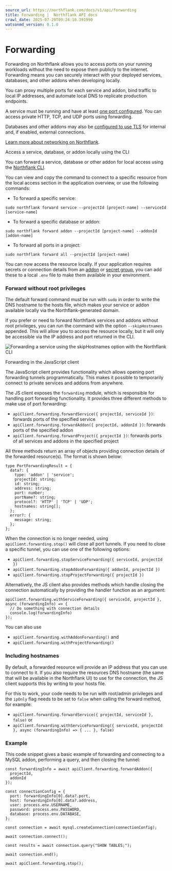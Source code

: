 ```yaml
---
source_url: https://northflank.com/docs/v1/api/forwarding
title: Forwarding |  Northflank API docs
crawl_date: 2025-07-29T09:24:10.391990
watsonmd_version: 0.1.0
---
```


# Forwarding

Forwarding on Northflank allows you to access ports on your running workloads without the need to expose them publicly to the internet. Forwarding means you can securely interact with your deployed services, databases, and other addons when developing locally.

You can proxy multiple ports for each service and addon, bind traffic to local IP addresses, and automate local DNS to replicate production endpoints.

A service must be running and have at least [one port configured](services/update-service-ports). You can access private HTTP, TCP, and UDP ports using forwarding.

Databases and other addons may also be [configured to use TLS](addons/update-addon-network-settings) for internal and, if enabled, external connections.

[Learn more about networking on Northflank](../application/network/networking-on-northflank).

Access a service, database, or addon locally using the CLI

You can forward a service, database or other addon for local access using the [Northflank CLI](use-the-cli).

You can view and copy the command to connect to a specific resource from the local access section in the application overview, or use the following commands:

  * To forward a specific service:

`sudo northflank forward service --projectId [project-name] --serviceId [service-name]`
  * To forward a specific database or addon:

`sudo northflank forward addon --projectId [project-name] --addonId [addon-name]`
  * To forward all ports in a project:

`sudo northflank forward all --projectId [project-name]`



You can now access the resource locally. If your application requires secrets or connection details from an [addon](../application/databases-and-persistence/connect-database-secrets-to-workloads) or [secret group](../application/secure/inject-secrets), you can add these to a local `.env` file to make them available in your environment.

### Forward without root privileges

The default forward command must be run with `sudo` in order to write the DNS hostname to the hosts file, which makes your service or addon available locally via the Northflank-generated domain.

If you prefer or need to forward Northflank services and addons without root privileges, you can run the command with the option `--skipHostnames` appended. This will allow you to access the resource locally, but it will only be accessible via the IP address and port returned in the CLI.

![Forwarding a service using the skipHostnames option with the Northflank CLI](https://assets.northflank.com/documentation/v1/api/forwarding/forwarding-skiphostnames.png)

Forwarding in the JavaScript client

The JavaScript client provides functionality which allows opening port forwarding tunnels programmatically. This makes it possible to temporarily connect to private services and addons from anywhere.

The JS client exposes the `forwarding` module, which is responsible for handling port forwarding functionality. It provides three different methods to make use of port forwarding:

  * `apiClient.forwarding.forwardService({ projectId, serviceId })`: forwards ports of the specified service
  * `apiClient.forwarding.forwardAddon({ projectId, addonId })`: forwards ports of the specified addon
  * `apiClient.forwarding.forwardProject({ projectId })`: forwards ports of all services and addons in the specified project



All three methods return an array of objects providing connection details of the forwarded resource(s). The format is shown below:
    
    
    type PortForwardingResult = {
      data?: {
        type: 'addon' | 'service';
        projectId: string;
        id: string;
        address: string;
        port: number;
        portName?: string;
        protocol?: 'HTTP' | 'TCP' | 'UDP';
        hostnames: string[];
      };
      error?: {
        message: string;
      };
    };
    

When the connection is no longer needed, using `apiClient.forwarding.stop()` will close all port tunnels. If you need to close a specific tunnel, you can use one of the following options:

  * `apiClient.forwarding.stopServiceForwarding({ serviceId, projectId })`
  * `apiClient.forwarding.stopAddonForwarding({ addonId, projectId })`
  * `apiClient.forwarding.stopProjectForwarding({ projectId })`



Alternatively, the JS client also provides methods which handle closing the connection automatically by providing the handler function as an argument:
    
    
    apiClient.forwarding.withServiceForwarding({ serviceId, projectId }, async (forwardingInfo) => {
      // Do something with connection details
      console.log(forwardingInfo)
    });
    

You can also use

  * `apiClient.forwarding.withAddonForwarding()` and
  * `apiClient.forwarding.withProjectForwarding()`



### Including hostnames

By default, a forwarded resource will provide an IP address that you can use to connect to it. If you also require the resources DNS hostname (the same that will be available in the Northflank UI) to use for the connection, the JS client supports this by writing to your hosts file.

For this to work, your code needs to be run with root/admin privileges and the `ipOnly` flag needs to be set to `false` when calling the forward method, for example:

  * `apiClient.forwarding.forwardService({ projectId, serviceId }, false)` or
  * `apiClient.forwarding.withServiceForwarding({ serviceId, projectId }, async (forwardingInfo) => { ... }, false)`



### Example

This code snippet gives a basic example of forwarding and connecting to a MySQL addon, performing a query, and then closing the tunnel:
    
    
    const forwardingInfo = await apiClient.forwarding.forwardAddon({
      projectId,
      addonId
    });
    
    const connectionConfig = {
      port: forwardingInfo[0].data?.port,
      host: forwardingInfo[0].data?.address,
      user: process.env.USERNAME,
      password: process.env.PASSWORD,
      database: process.env.DATABASE,
    };
    
    const connection = await mysql.createConnection(connectionConfig);
    
    await connection.connect();
    
    const results = await connection.query("SHOW TABLES;");
    
    await connection.end();
    
    await apiClient.forwarding.stop();